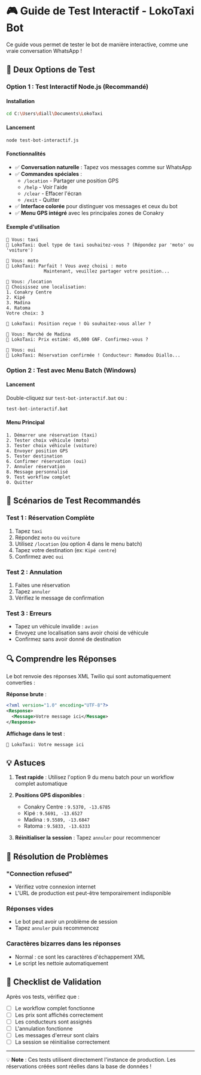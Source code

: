 # 🎮 Guide de Test Interactif - LokoTaxi Bot

Ce guide vous permet de tester le bot de manière interactive, comme une vraie conversation WhatsApp !

## 🚀 Deux Options de Test

### Option 1 : Test Interactif Node.js (Recommandé)

#### Installation
```bash
cd C:\Users\diall\Documents\LokoTaxi
```

#### Lancement
```bash
node test-bot-interactif.js
```

#### Fonctionnalités
- ✅ **Conversation naturelle** : Tapez vos messages comme sur WhatsApp
- ✅ **Commandes spéciales** :
  - `/location` - Partager une position GPS
  - `/help` - Voir l'aide
  - `/clear` - Effacer l'écran
  - `/exit` - Quitter
- ✅ **Interface colorée** pour distinguer vos messages et ceux du bot
- ✅ **Menu GPS intégré** avec les principales zones de Conakry

#### Exemple d'utilisation
```
📱 Vous: taxi
🤖 LokoTaxi: Quel type de taxi souhaitez-vous ? (Répondez par 'moto' ou 'voiture')

📱 Vous: moto
🤖 LokoTaxi: Parfait ! Vous avez choisi : moto
              Maintenant, veuillez partager votre position...

📱 Vous: /location
📍 Choisissez une localisation:
1. Conakry Centre
2. Kipé
3. Madina
4. Ratoma
Votre choix: 3

🤖 LokoTaxi: Position reçue ! Où souhaitez-vous aller ?

📱 Vous: Marché de Madina
🤖 LokoTaxi: Prix estimé: 45,000 GNF. Confirmez-vous ?

📱 Vous: oui
🤖 LokoTaxi: Réservation confirmée ! Conducteur: Mamadou Diallo...
```

### Option 2 : Test avec Menu Batch (Windows)

#### Lancement
Double-cliquez sur `test-bot-interactif.bat` ou :
```cmd
test-bot-interactif.bat
```

#### Menu Principal
```
1. Démarrer une réservation (taxi)
2. Tester choix véhicule (moto)
3. Tester choix véhicule (voiture)
4. Envoyer position GPS
5. Tester destination
6. Confirmer réservation (oui)
7. Annuler réservation
8. Message personnalisé
9. Test workflow complet
0. Quitter
```

## 📝 Scénarios de Test Recommandés

### Test 1 : Réservation Complète
1. Tapez `taxi`
2. Répondez `moto` ou `voiture`
3. Utilisez `/location` (ou option 4 dans le menu batch)
4. Tapez votre destination (ex: `Kipé centre`)
5. Confirmez avec `oui`

### Test 2 : Annulation
1. Faites une réservation
2. Tapez `annuler`
3. Vérifiez le message de confirmation

### Test 3 : Erreurs
- Tapez un véhicule invalide : `avion`
- Envoyez une localisation sans avoir choisi de véhicule
- Confirmez sans avoir donné de destination

## 🔍 Comprendre les Réponses

Le bot renvoie des réponses XML Twilio qui sont automatiquement converties :

**Réponse brute** :
```xml
<?xml version="1.0" encoding="UTF-8"?>
<Response>
  <Message>Votre message ici</Message>
</Response>
```

**Affichage dans le test** :
```
🤖 LokoTaxi: Votre message ici
```

## 💡 Astuces

1. **Test rapide** : Utilisez l'option 9 du menu batch pour un workflow complet automatique

2. **Positions GPS disponibles** :
   - Conakry Centre : `9.5370, -13.6785`
   - Kipé : `9.5691, -13.6527`
   - Madina : `9.5589, -13.6847`
   - Ratoma : `9.5833, -13.6333`

3. **Réinitialiser la session** : Tapez `annuler` pour recommencer

## 🐛 Résolution de Problèmes

### "Connection refused"
- Vérifiez votre connexion internet
- L'URL de production est peut-être temporairement indisponible

### Réponses vides
- Le bot peut avoir un problème de session
- Tapez `annuler` puis recommencez

### Caractères bizarres dans les réponses
- Normal : ce sont les caractères d'échappement XML
- Le script les nettoie automatiquement

## 🎯 Checklist de Validation

Après vos tests, vérifiez que :
- [ ] Le workflow complet fonctionne
- [ ] Les prix sont affichés correctement
- [ ] Les conducteurs sont assignés
- [ ] L'annulation fonctionne
- [ ] Les messages d'erreur sont clairs
- [ ] La session se réinitialise correctement

---

💡 **Note** : Ces tests utilisent directement l'instance de production. Les réservations créées sont réelles dans la base de données !